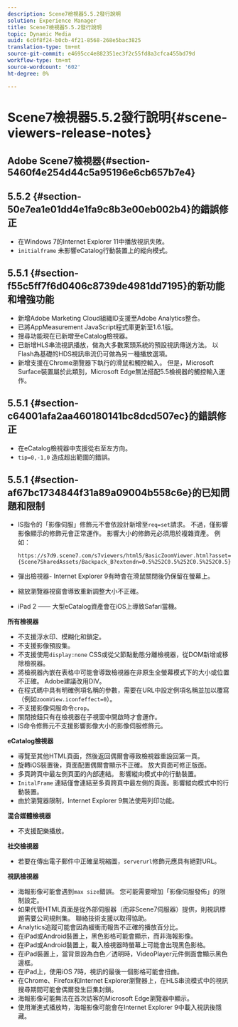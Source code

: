 ```yaml
---
description: Scene7檢視器5.5.2發行說明
solution: Experience Manager
title: Scene7檢視器5.5.2發行說明
topic: Dynamic Media
uuid: 6c0f8f24-b0cb-4f21-8568-268e5bac3825
translation-type: tm+mt
source-git-commit: e4695cc4e882351ec3f2c55fd8a3cfca455bd79d
workflow-type: tm+mt
source-wordcount: '602'
ht-degree: 0%

---
```



# Scene7檢視器5.5.2發行說明{#scene-viewers-release-notes}

## Adobe Scene7檢視器{#section-5460f4e254d44c5a95196e6cb657b7e4}

## 5.5.2 {#section-50e7ea1e01dd4e1fa9c8b3e00eb002b4}的錯誤修正

* 在Windows 7的Internet Explorer 11中播放視訊失敗。
* `initialframe` 未影響eCatalog行動裝置上的縱向模式。

## 5.5.1 {#section-f55c5ff7f6d0406c8739de4981dd7195}的新功能和增強功能

* 新增Adobe Marketing Cloud組織ID支援至Adobe Analytics整合。
* 已將AppMeasurement JavaScript程式庫更新至1.6.1版。
* 搜尋功能現在已新增至eCatalog檢視器。
* 已新增HLS串流視訊播放，做為大多數案頭系統的預設視訊傳送方法。 以Flash為基礎的HDS視訊串流仍可做為另一種播放選項。
* 新增支援在Chrome瀏覽器下執行的滑鼠和觸控輸入。 但是，Microsoft Surface裝置屬於此類別，Microsoft Edge無法搭配5.5檢視器的觸控輸入運作。

## 5.5.1 {#section-c64001afa2aa460180141bc8dcd507ec}的錯誤修正

* 在eCatalog檢視器中支援從右至左方向。
* `tip=0,-1,0` 造成超出範圍的錯誤。

## 5.5.1 {#section-af67bc1734844f31a89a09004b558c6e}的已知問題和限制

* IS指令的「影像伺服」修飾元不會依設計新增至`req=set`請求。 不過，僅影響影像顯示的修飾元會正常運作。 影響大小的修飾元必須用於複雜資產。 例如：

   `https://s7d9.scene7.com/s7viewers/html5/BasicZoomViewer.html?asset= {Scene7SharedAssets/Backpack_B?extendn=0.5%252C0.5%252C0.5%252C0.5}`

* 彈出檢視器- Internet Explorer 9有時會在滑鼠關閉後仍保留在螢幕上。
* 縮放瀏覽器視窗會導致重新調整大小不正確。
* iPad 2 —— 大型eCatalog資產會在iOS上導致Safari當機。

**所有檢視器**

* 不支援浮水印、模糊化和鎖定。
* 不支援影像預設集。
* 不支援使用`display:none` CSS或從父節點動態分離檢視器，從DOM新增或移除檢視器。
* 將檢視器內嵌在表格中可能會導致檢視器在非原生全螢幕模式下的大小或位置不正確。 Adobe建議改用DIV。
* 在程式碼中具有明確例項名稱的參數，需要在URL中設定例項名稱並加以覆寫（例如`zoomView.iconfeffect=0`）。
* 不支援影像伺服命令`crop`。
* 關閉按鈕只有在檢視器在子視窗中開啟時才會運作。
* IS命令修飾元不支援影響影像大小的影像伺服修飾元。

**eCatalog檢視器**

* 導覽至其他HTML頁面，然後返回偶爾會導致檢視器重設回第一頁。
* 旋轉iOS裝置後，頁面配置偶爾會顯示不正確。 放大頁面可修正版面。
* 多頁跨頁中最左側頁面的內部連結。 影響縱向模式中的行動裝置。
* `InitalFrame` 連結僅會連結至多頁跨頁中最左側的頁面。影響縱向模式中的行動裝置。
* 由於瀏覽器限制，Internet Explorer 9無法使用列印功能。

**混合媒體檢視器**

* 不支援配樂播放。

**社交檢視器**

* 若要在傳出電子郵件中正確呈現縮圖，`serverurl`修飾元應具有絕對URL。

**視訊檢視器**

* 海報影像可能會遇到`max size`錯誤。 您可能需要增加「影像伺服發佈」的限制設定。
* 如果代管HTML頁面是從外部伺服器（而非Scene7伺服器）提供，則視訊標題需要公司規則集。 聯絡技術支援以取得協助。
* Analytics追蹤可能會因為緩衝而報告不正確的播放百分比。
* 在iPad或Android裝置上，黑色影格可能會顯示，而非海報影像。
* 在iPad或Android裝置上，載入檢視器時螢幕上可能會出現黑色影格。
* 在iPad裝置上，當背景設為白色／透明時，VideoPlayer元件側面會顯示黑色邊框。
* 在iPad上，使用iOS 7時，視訊的最後一個影格可能會扭曲。
* 在Chrome、Firefox和Internet Explorer瀏覽器上，在HLS串流模式中的視訊搜尋期間可能會偶爾發生巨集封鎖。
* 海報影像可能無法在首次訪客的Microsoft Edge瀏覽器中顯示。
* 使用漸進式播放時，海報影像可能會在Internet Explorer 9中載入視訊後隱藏。

